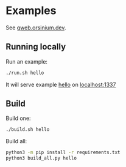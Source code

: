 # Examples

See [gweb.orsinium.dev](https://gweb.orsinium.dev/).

## Running locally

Run an example:

```bash
./run.sh hello
```

It will serve example [hello](./hello/) on [localhost:1337](http://localhost:1337/)

## Build

Build one:

```bash
./build.sh hello
```

Build all:

```bash
python3 -m pip install -r requirements.txt
python3 build_all.py hello
```
